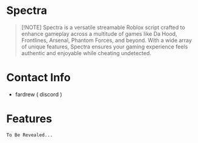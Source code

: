 # Spectra
> [!NOTE] Spectra is a versatile streamable Roblox script crafted to enhance gameplay across a multitude of games like Da Hood, Frontlines, Arsenal, Phantom Forces, and beyond. With a wide array of unique features, Spectra ensures your gaming experience feels authentic and enjoyable while cheating undetected.
# Contact Info
* fardrew ( discord )
# Features
```To Be Revealed...```
